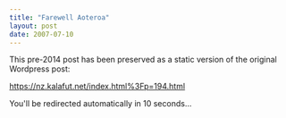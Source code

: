 ```yaml
---
title: "Farewell Aoteroa"
layout: post
date: 2007-07-10
---
```


This pre-2014 post has been preserved as a static version of the original Wordpress post:

https://nz.kalafut.net/index.html%3Fp=194.html

You'll be redirected automatically in 10 seconds...

<head>
  <meta http-equiv="refresh" content="10;url=https://nz.kalafut.net/index.html%3Fp=194.html">
</head>

